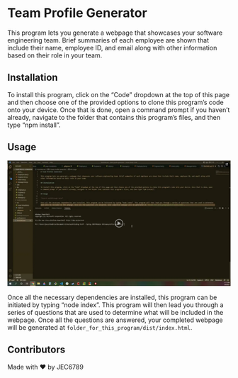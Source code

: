 # Team Profile Generator

This program lets you generate a webpage that showcases your software engineering team. Brief summaries of each employee are shown that include their name, employee ID, and email along with other information based on their role in your team.

## Installation

To install this program, click on the “Code” dropdown at the top of this page and then choose one of the provided options to clone this program’s code onto your device. Once that is done, open a command prompt if you haven’t already, navigate to the folder that contains this program’s files, and then type “npm install”.

## Usage

[![Video showcasing the usage of this program](./assets/thumbnail.png)](https://drive.google.com/file/d/1Z-XuCe6Dx8AlUnRlj0A56rMdham3LeD2/preview)

Once all the necessary dependencies are installed, this program can be initiated by typing “node index”. This program will then lead you through a series of questions that are used to determine what will be included in the webpage. Once all the questions are answered, your completed webpage will be generated at `folder_for_this_program/dist/index.html`.

## Contributors

Made with ❤️ by JEC6789